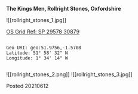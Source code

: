 **The Kings Men, Rollright Stones, Oxfordshire**

![[rollright_stones_1.jpg]]

[OS Grid Ref: SP 29578 30879](https://osmaps.ordnancesurvey.co.uk/51.97560,-1.57081,7/pin)

```

Geo URI: geo:51.9756,-1.5708
Latitude: 51° 58' 32" N
Longitude: 1° 34' 14" W
    
```

![[rollright_stones_2.png]]
![[rollright_stones_3.jpg]]

Posted 20210612
